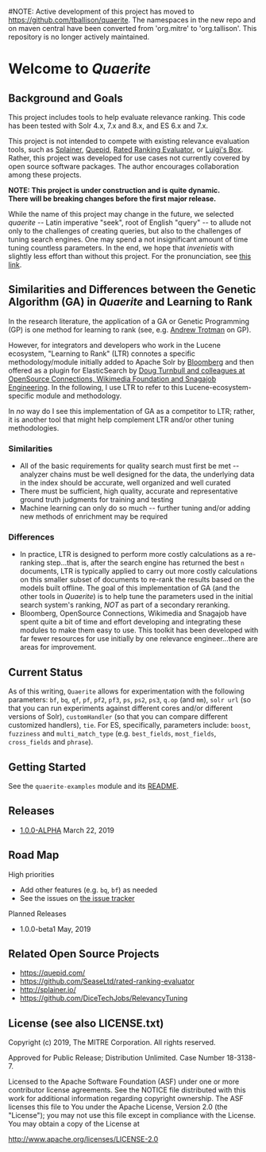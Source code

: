 <!--
  Licensed to the Apache Software Foundation (ASF) under one
  or more contributor license agreements.  See the NOTICE file
  distributed with this work for additional information
  regarding copyright ownership.  The ASF licenses this file
  to you under the Apache License, Version 2.0 (the
  "License"); you may not use this file except in compliance
  with the License.  You may obtain a copy of the License at

    http://www.apache.org/licenses/LICENSE-2.0

  Unless required by applicable law or agreed to in writing,
  software distributed under the License is distributed on an
  "AS IS" BASIS, WITHOUT WARRANTIES OR CONDITIONS OF ANY
  KIND, either express or implied.  See the License for the
  specific language governing permissions and limitations
  under the License.
-->
#NOTE: Active development of this project has moved to https://github.com/tballison/quaerite.  The namespaces in the new repo and on maven central have been converted from 'org.mitre' to 'org.tallison'. This repository is no longer actively maintained.

Welcome to _Quaerite_
=================================================

Background and Goals
--------------------

This project includes tools to help evaluate relevance
ranking.  This code has been tested with Solr 4.x, 7.x and 8.x,
and ES 6.x and 7.x.

This project is not intended to compete with existing relevance
evaluation tools, such as [Splainer](http://splainer.io/),
[Quepid](https://quepid.com/), [Rated Ranking Evaluator](https://github.com/SeaseLtd/rated-ranking-evaluator/wiki/Maven-Plugin),
or [Luigi's Box](https://www.luigisbox.com/).
Rather, this project was developed for use cases not currently 
covered by open source software packages. The author encourages 
collaboration among these projects.

**NOTE: This project is under construction and is quite dynamic.  
There will be breaking changes before the first major release.**

While the name of this project may change in the future, we selected
_quaerite_ -- Latin imperative "seek", root of English "query" -- to
allude not only to the challenges of creating queries, but also
to the challenges of tuning search engines.  One may spend
a not insignificant amount of time tuning countless parameters.
In the end, we hope that _invenietis_ with slightly less effort
than without this project. For the pronunciation, see
[this link](https://forvo.com/word/quaerite_et_invenietis/).

Similarities and Differences between the Genetic Algorithm (GA) in _Quaerite_ and Learning to Rank
------------------------------------------ 
In the research literature, the application of a GA or Genetic Programming (GP) is one method for learning to rank (see, e.g. 
[Andrew Trotman](https://www.academia.edu/282562/Learning_to_Rank) on GP).

However, for integrators and developers who work in the Lucene ecosystem, "Learning to Rank" (LTR) connotes
a specific methodology/module initially added to Apache Solr by [Bloomberg](https://www.techatbloomberg.com/blog/bloomberg-integrated-learning-rank-apache-solr/) 
and then offered as a plugin for ElasticSearch by 
[Doug Turnbull and colleagues at OpenSource Connections, Wikimedia Foundation and Snagajob Engineering](https://elasticsearch-learning-to-rank.readthedocs.io/en/latest/).
In the following, I use LTR to refer to this Lucene-ecosystem-specific module and methodology.  

In _no_ way do I see this implementation of GA as a competitor to LTR; rather, it is another tool that 
might help complement LTR and/or other tuning methodologies.

### Similarities
* All of the basic requirements for quality search must first be met -- analyzer chains must be well designed for the data, 
    the underlying data in the index should be accurate, well organized and well curated 
* There must be sufficient, high quality, accurate and representative ground truth judgments for training and testing
* Machine learning can only do so much -- further tuning and/or adding new methods of enrichment may be required

### Differences
* In practice, LTR is designed to perform more costly calculations as a re-ranking step...that is, after the search 
engine has returned the best `n` documents, LTR is typically applied to carry out more costly calculations on 
this smaller subset of documents to re-rank the results based on the models built offline.  The goal of 
this implementation of GA (and the other tools in _Quaerite_) is to help tune the parameters used in the initial 
search system's ranking, _NOT_ as part of a secondary reranking.
* Bloomberg, OpenSource Connections, Wikimedia and Snagajob have spent quite a bit of time and effort 
developing and integrating these modules to make them easy to use.  This toolkit has been developed with 
far fewer resources for use initially by one relevance engineer...there are areas for improvement.


Current Status
----------------
As of this writing, `Quaerite` allows for experimentation with the following parameters:
`bf`, `bq`, `qf`, `pf`, `pf2`, `pf3`, `ps`, `ps2`, `ps3`, `q.op` (and `mm`), `solr url` 
(so that you can run experiments against 
different cores and/or different versions of Solr),
`customHandler` (so that you can compare different customized handlers), `tie`.
For ES, specifically, parameters include: `boost`, `fuzziness` and `multi_match_type` 
(e.g. `best_fields`, `most_fields`, `cross_fields` and `phrase`).


Getting Started
---------------
See the ```quaerite-examples``` module and its [README](https://github.com/mitre/quaerite/blob/master/quaerite-examples/README.md).

Releases
--------------
* [1.0.0-ALPHA](https://github.com/mitre/quaerite/releases) March 22, 2019


Road Map
----------
High priorities
* Add other features (e.g. ```bq```, ```bf```) as needed
* See the issues on [the issue tracker](https://github.com/mitre/quaerite/issues)

Planned Releases
* 1.0.0-beta1 May, 2019

Related Open Source Projects
---------------------
* https://quepid.com/
* https://github.com/SeaseLtd/rated-ranking-evaluator
* http://splainer.io/
* https://github.com/DiceTechJobs/RelevancyTuning

License (see also LICENSE.txt)
------------------------------

Copyright (c) 2019, The MITRE Corporation. All rights reserved.

Approved for Public Release; Distribution Unlimited. Case Number 18-3138-7.


Licensed to the Apache Software Foundation (ASF) under one or more contributor license agreements.  See the NOTICE file distributed with this work for additional information regarding copyright ownership.  The ASF licenses this file to You under the Apache License, Version 2.0 (the "License"); you may not use this file except in compliance with the License.  You may obtain a copy of the License at

<http://www.apache.org/licenses/LICENSE-2.0>